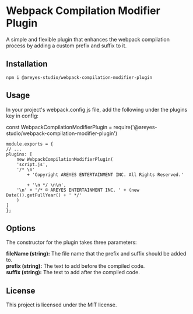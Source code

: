 # Webpack Compilation Modifier Plugin
A simple and flexible plugin that enhances the webpack compilation process by adding a custom prefix and suffix to it.

## Installation

    npm i @areyes-studio/webpack-compilation-modifier-plugin

## Usage
In your project's webpack.config.js file, add the following under the plugins key in config:

const WebpackCompilationModifierPlugin = require('@areyes-studio/webpack-compilation-modifier-plugin')

    module.exports = {
    // ...
    plugins: [
        new WebpackCompilationModifierPlugin(
        'script.js',
        '/* \n' 
            + 'Copyright AREYES ENTERTAINMENT INC. All Rights Reserved.'
            
            + '\n */ \n\n',
        '\n' + '/* © AREYES ENTERTAINMENT INC. ' + (new Date()).getFullYear() + ' */'
        )
    ]
    };

## Options
The constructor for the plugin takes three parameters:

**fileName (string):** The file name that the prefix and suffix should be added to.<br/>
**prefix (string):** The text to add before the compiled code.<br/>
**suffix (string):** The text to add after the compiled code.<br/>

## License
This project is licensed under the MIT license.